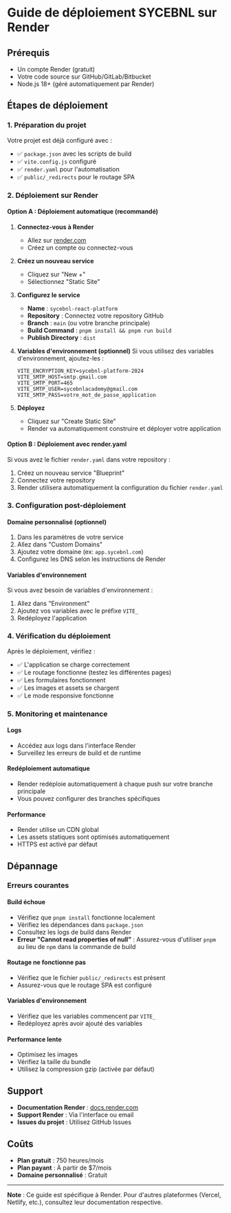 # Guide de déploiement SYCEBNL sur Render

## Prérequis

- Un compte Render (gratuit)
- Votre code source sur GitHub/GitLab/Bitbucket
- Node.js 18+ (géré automatiquement par Render)

## Étapes de déploiement

### 1. Préparation du projet

Votre projet est déjà configuré avec :
- ✅ `package.json` avec les scripts de build
- ✅ `vite.config.js` configuré
- ✅ `render.yaml` pour l'automatisation
- ✅ `public/_redirects` pour le routage SPA

### 2. Déploiement sur Render

#### Option A : Déploiement automatique (recommandé)

1. **Connectez-vous à Render**
   - Allez sur [render.com](https://render.com)
   - Créez un compte ou connectez-vous

2. **Créez un nouveau service**
   - Cliquez sur "New +"
   - Sélectionnez "Static Site"

3. **Configurez le service**
   - **Name** : `sycebnl-react-platform`
   - **Repository** : Connectez votre repository GitHub
   - **Branch** : `main` (ou votre branche principale)
   - **Build Command** : `pnpm install && pnpm run build`
   - **Publish Directory** : `dist`

4. **Variables d'environnement (optionnel)**
   Si vous utilisez des variables d'environnement, ajoutez-les :
   ```
   VITE_ENCRYPTION_KEY=sycebnl-platform-2024
   VITE_SMTP_HOST=smtp.gmail.com
   VITE_SMTP_PORT=465
   VITE_SMTP_USER=sycebnlacademy@gmail.com
   VITE_SMTP_PASS=votre_mot_de_passe_application
   ```

5. **Déployez**
   - Cliquez sur "Create Static Site"
   - Render va automatiquement construire et déployer votre application

#### Option B : Déploiement avec render.yaml

Si vous avez le fichier `render.yaml` dans votre repository :
1. Créez un nouveau service "Blueprint"
2. Connectez votre repository
3. Render utilisera automatiquement la configuration du fichier `render.yaml`

### 3. Configuration post-déploiement

#### Domaine personnalisé (optionnel)
1. Dans les paramètres de votre service
2. Allez dans "Custom Domains"
3. Ajoutez votre domaine (ex: `app.sycebnl.com`)
4. Configurez les DNS selon les instructions de Render

#### Variables d'environnement
Si vous avez besoin de variables d'environnement :
1. Allez dans "Environment"
2. Ajoutez vos variables avec le préfixe `VITE_`
3. Redéployez l'application

### 4. Vérification du déploiement

Après le déploiement, vérifiez :
- ✅ L'application se charge correctement
- ✅ Le routage fonctionne (testez les différentes pages)
- ✅ Les formulaires fonctionnent
- ✅ Les images et assets se chargent
- ✅ Le mode responsive fonctionne

### 5. Monitoring et maintenance

#### Logs
- Accédez aux logs dans l'interface Render
- Surveillez les erreurs de build et de runtime

#### Redéploiement automatique
- Render redéploie automatiquement à chaque push sur votre branche principale
- Vous pouvez configurer des branches spécifiques

#### Performance
- Render utilise un CDN global
- Les assets statiques sont optimisés automatiquement
- HTTPS est activé par défaut

## Dépannage

### Erreurs courantes

#### Build échoue
- Vérifiez que `pnpm install` fonctionne localement
- Vérifiez les dépendances dans `package.json`
- Consultez les logs de build dans Render
- **Erreur "Cannot read properties of null"** : Assurez-vous d'utiliser `pnpm` au lieu de `npm` dans la commande de build

#### Routage ne fonctionne pas
- Vérifiez que le fichier `public/_redirects` est présent
- Assurez-vous que le routage SPA est configuré

#### Variables d'environnement
- Vérifiez que les variables commencent par `VITE_`
- Redéployez après avoir ajouté des variables

#### Performance lente
- Optimisez les images
- Vérifiez la taille du bundle
- Utilisez la compression gzip (activée par défaut)

## Support

- **Documentation Render** : [docs.render.com](https://docs.render.com)
- **Support Render** : Via l'interface ou email
- **Issues du projet** : Utilisez GitHub Issues

## Coûts

- **Plan gratuit** : 750 heures/mois
- **Plan payant** : À partir de $7/mois
- **Domaine personnalisé** : Gratuit

---

**Note** : Ce guide est spécifique à Render. Pour d'autres plateformes (Vercel, Netlify, etc.), consultez leur documentation respective.
